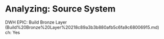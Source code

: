 # Analyzing:  Source System

DWH EPIC: Build Bronze Layer  (Build%20Bronze%20Layer%20218c89a3b3b880afb5c6fa9c68006915.md)
ch: Yes